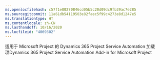 ```yaml
---
ms.openlocfilehash: c57f1e80270846cd05b5c20d09dc9fb39ac7e285
ms.sourcegitcommit: 11a61db54119503e82faec5f99c4273e8d1247e5
ms.translationtype: HT
ms.contentlocale: zh-CN
ms.lasthandoff: 10/16/2020
ms.locfileid: "4069302"
---
```

<span data-ttu-id="35140-101">适用于 Microsoft Project 的 Dynamics 365 Project Service Automation 加载项</span><span class="sxs-lookup"><span data-stu-id="35140-101">Dynamics 365 Project Service Automation Add-in for Microsoft Project</span></span>